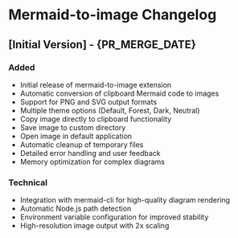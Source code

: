 # Mermaid-to-image Changelog

## [Initial Version] - {PR_MERGE_DATE}
### Added
- Initial release of mermaid-to-image extension
- Automatic conversion of clipboard Mermaid code to images
- Support for PNG and SVG output formats
- Multiple theme options (Default, Forest, Dark, Neutral)
- Copy image directly to clipboard functionality
- Save image to custom directory
- Open image in default application
- Automatic cleanup of temporary files
- Detailed error handling and user feedback
- Memory optimization for complex diagrams

### Technical
- Integration with mermaid-cli for high-quality diagram rendering
- Automatic Node.js path detection
- Environment variable configuration for improved stability
- High-resolution image output with 2x scaling